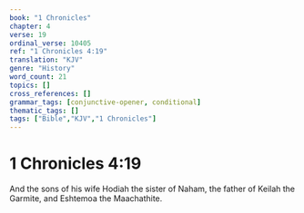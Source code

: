 ```yaml
---
book: "1 Chronicles"
chapter: 4
verse: 19
ordinal_verse: 10405
ref: "1 Chronicles 4:19"
translation: "KJV"
genre: "History"
word_count: 21
topics: []
cross_references: []
grammar_tags: [conjunctive-opener, conditional]
thematic_tags: []
tags: ["Bible","KJV","1 Chronicles"]
---
```


# 1 Chronicles 4:19

And the sons of his wife Hodiah the sister of Naham, the father of Keilah the Garmite, and Eshtemoa the Maachathite.
